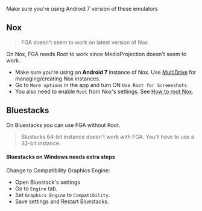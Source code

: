 Make sure you're using Android 7 version of these emulators

## Nox

> FGA doesn't seem to work on latest version of Nox

On Nox, FGA needs Root to work since MediaProjection doesn't seem to work.

- Make sure you're using an **Android 7** instance of Nox.
  Use [MultiDrive](https://www.bignox.com/blog/how-to-run-multiple-android-instances-with-nox-app-player/) for managing/creating Nox instances.
- Go to `More options` in the app and turn ON `Use Root for Screenshots`.
- You also need to enable `Root` from Nox's settings. See [How to root Nox](https://www.bignox.com/blog/how-to-root-nox-app-player/).

## Bluestacks

On Bluestacks you can use FGA without Root.

> Blustacks 64-bit instance doesn't work with FGA. You'll have to use a 32-bit instance.

#### Bluestacks on Windows needs extra steps
Change to Compatibility Graphics Engine:

- Open Bluestack's settings
- Go to `Engine` tab.
- Set `Graphics Engine` to `Compatibility`.
- Save settings and Restart Bluestacks.